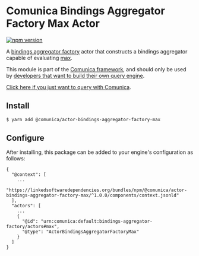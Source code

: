 # Comunica Bindings Aggregator Factory Max Actor

[![npm version](https://badge.fury.io/js/%40comunica%2Factor-bindings-aggregator-factory-max.svg)](https://www.npmjs.com/package/@comunica/actor-bindings-aggregator-factory-max)

A [bindings aggregator factory](https://github.com/comunica/comunica/tree/master/packages/bus-bindings-aggregator-factory) actor
that constructs a bindings aggregator capable of evaluating [max](https://www.w3.org/TR/sparql11-query/#defn_aggMax).

This module is part of the [Comunica framework](https://github.com/comunica/comunica),
and should only be used by [developers that want to build their own query engine](https://comunica.dev/docs/modify/).

[Click here if you just want to query with Comunica](https://comunica.dev/docs/query/).

## Install

```bash
$ yarn add @comunica/actor-bindings-aggregator-factory-max
```

## Configure

After installing, this package can be added to your engine's configuration as follows:
```text
{
  "@context": [
    ...
    "https://linkedsoftwaredependencies.org/bundles/npm/@comunica/actor-bindings-aggregator-factory-max/^1.0.0/components/context.jsonld"
  ],
  "actors": [
    ...
    {
      "@id": "urn:comunica:default:bindings-aggregator-factory/actors#max",
      "@type": "ActorBindingsAggregatorFactoryMax"
    }
  ]
}
```
